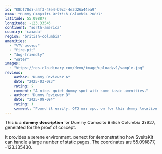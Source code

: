 ```yaml
---
id: "88bf70d5-a4f3-47e4-b9c3-4e3d26a44ea9"
name: "Dummy Campsite British Columbia 28627"
latitude: 55.098877
longitude: -123.33543
continent: "north-america"
country: "canada"
region: "british-columbia"
amenities:
  - "ATV-access"
  - "fire-pit"
  - "dog-friendly"
  - "water"
images:
  - "https://res.cloudinary.com/demo/image/upload/v1/sample.jpg"
reviews:
  - author: "Dummy Reviewer A"
    date: "2025-03-023"
    rating: 5
    comment: "A nice, quiet dummy spot with some basic amenities."
  - author: "Dummy Reviewer B"
    date: "2025-09-024"
    rating: 3
    comment: "Found it easily. GPS was spot on for this dummy location."
---
```


This is a **dummy description** for Dummy Campsite British Columbia 28627, generated for the proof of concept.

It provides a serene environment, perfect for demonstrating how SvelteKit can handle a large number of static pages. The coordinates are 55.098877, -123.335430.
